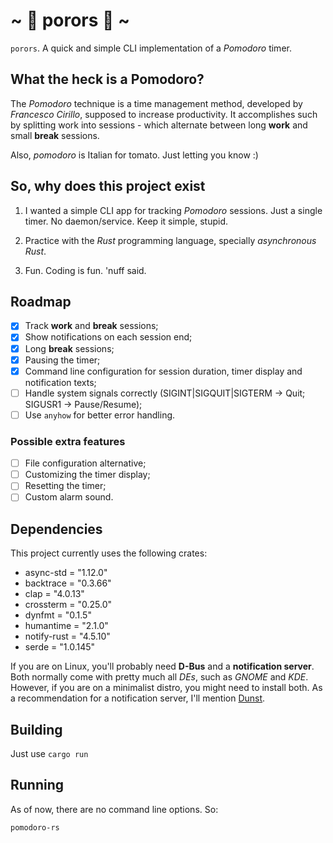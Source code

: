 # ~ :tomato: porors :tomato: ~

`porors`. A quick and simple CLI implementation of a *Pomodoro* timer.

## What the heck is a Pomodoro?

The *Pomodoro* technique is a time management method, developed by *Francesco Cirillo*, supposed to increase productivity. It accomplishes such by splitting work into sessions - which alternate between long **work** and small **break** sessions.

Also, *pomodoro* is Italian for tomato. Just letting you know :)

## So, why does this project exist

1. I wanted a simple CLI app for tracking *Pomodoro* sessions. Just a single timer. No daemon/service. Keep it simple, stupid.

2. Practice with the *Rust* programming language, specially *asynchronous Rust*.

3. Fun. Coding is fun. 'nuff said.

## Roadmap

- [x] Track **work** and **break** sessions;
- [x] Show notifications on each session end;
- [x] Long **break** sessions;
- [x] Pausing the timer;
- [x] Command line configuration for session duration, timer display and notification texts;
- [ ] Handle system signals correctly (SIGINT|SIGQUIT|SIGTERM -> Quit; SIGUSR1 -> Pause/Resume);
- [ ] Use `anyhow` for better error handling.

### Possible extra features

- [ ] File configuration alternative;
- [ ] Customizing the timer display;
- [ ] Resetting the timer;
- [ ] Custom alarm sound.

## Dependencies

This project currently uses the following crates:

- async-std = "1.12.0"
- backtrace = "0.3.66"
- clap = "4.0.13"
- crossterm = "0.25.0"
- dynfmt = "0.1.5"
- humantime = "2.1.0"
- notify-rust = "4.5.10"
- serde = "1.0.145"

If you are on Linux, you'll probably need **D-Bus** and a **notification server**. Both normally come with pretty much all *DEs*, such as *GNOME* and *KDE*. However, if you are on a minimalist distro, you might need to install both. As a recommendation for a notification server, I'll mention [Dunst](https://github.com/dunst-project/dunst).

## Building

Just use `cargo run`

## Running

As of now, there are no command line options. So:

```bash
pomodoro-rs
```
